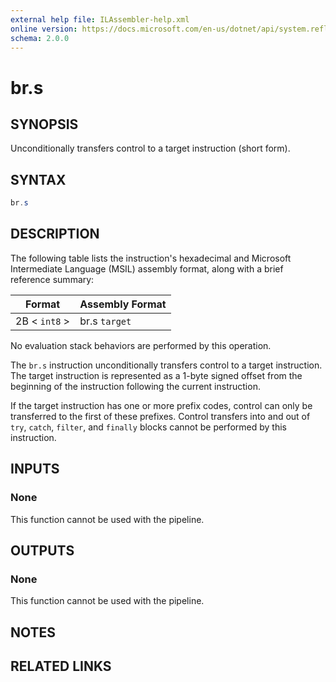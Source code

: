 ```yaml
---
external help file: ILAssembler-help.xml
online version: https://docs.microsoft.com/en-us/dotnet/api/system.reflection.emit.opcodes.br_s
schema: 2.0.0
---
```


# br.s

## SYNOPSIS

Unconditionally transfers control to a target instruction (short form).

## SYNTAX

```powershell
br.s
```

## DESCRIPTION

The following table lists the instruction's hexadecimal and Microsoft Intermediate Language (MSIL) assembly format, along with a brief reference summary:

| Format        | Assembly Format |
| ------------- | --------------- |
| 2B < `int8` > | br.s `target`   |

 No evaluation stack behaviors are performed by this operation.

 The `br.s` instruction unconditionally transfers control to a target instruction. The target instruction is represented as a 1-byte signed offset from the beginning of the instruction following the current instruction.

 If the target instruction has one or more prefix codes, control can only be transferred to the first of these prefixes. Control transfers into and out of `try`, `catch`, `filter`, and `finally` blocks cannot be performed by this instruction.

## INPUTS

### None

This function cannot be used with the pipeline.

## OUTPUTS

### None

This function cannot be used with the pipeline.

## NOTES

## RELATED LINKS
